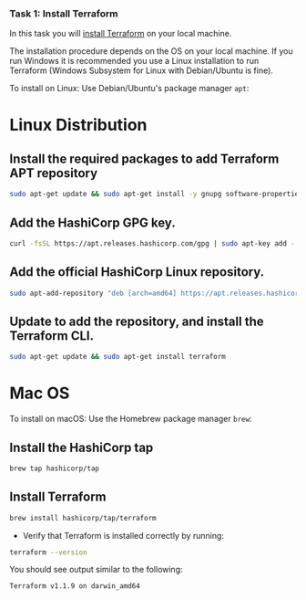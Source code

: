 ### Task 1: Install Terraform

In this task you will [install Terraform](https://learn.hashicorp.com/tutorials/terraform/install-cli) on your local machine.

The installation procedure depends on the OS on your local machine. If you run Windows it is recommended you use a Linux installation to run Terraform (Windows Subsystem for Linux with Debian/Ubuntu is fine).

To install on Linux: Use Debian/Ubuntu's package manager `apt`:

# Linux Distribution

## Install the required packages to add Terraform APT repository

```bash
sudo apt-get update && sudo apt-get install -y gnupg software-properties-common curl
```

## Add the HashiCorp GPG key.
```bash
curl -fsSL https://apt.releases.hashicorp.com/gpg | sudo apt-key add -
```
    
## Add the official HashiCorp Linux repository.
```bash
sudo apt-add-repository "deb [arch=amd64] https://apt.releases.hashicorp.com $(lsb_release -cs) main"
```

## Update to add the repository, and install the Terraform CLI.
```bash
sudo apt-get update && sudo apt-get install terraform
```

# Mac OS

To install on macOS: Use the Homebrew package manager `brew`:

## Install the HashiCorp tap
```bash
brew tap hashicorp/tap
```

## Install Terraform
```bash
brew install hashicorp/tap/terraform
```

* Verify that Terraform is installed correctly by running:

```bash
terraform --version
```

You should see output similar to the following:

```bash
Terraform v1.1.9 on darwin_amd64
```